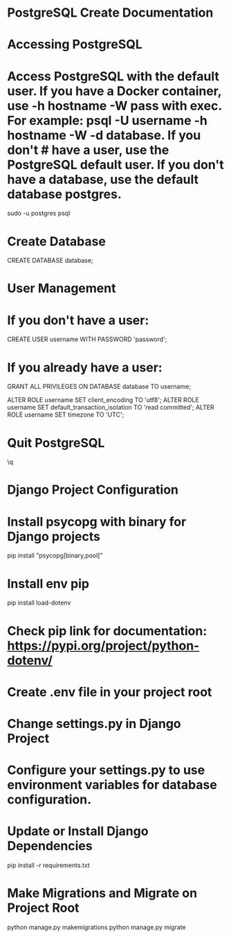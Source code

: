 # PostgreSQL Create Documentation

# Accessing PostgreSQL

# Access PostgreSQL with the default user. If you have a Docker container, use -h hostname -W pass with exec. For example: psql -U username -h hostname -W -d database. If you don't # have a user, use the PostgreSQL default user. If you don't have a database, use the default database postgres.

sudo -u postgres psql

# Create Database

CREATE DATABASE database;

# User Management

# If you don't have a user:

CREATE USER username WITH PASSWORD 'password';

# If you already have a user:

GRANT ALL PRIVILEGES ON DATABASE database TO username;

ALTER ROLE username SET client_encoding TO 'utf8';
ALTER ROLE username SET default_transaction_isolation TO 'read committed';
ALTER ROLE username SET timezone TO 'UTC';

# Quit PostgreSQL

\q

# Django Project Configuration

# Install psycopg with binary for Django projects

pip install "psycopg[binary,pool]"

# Install env pip

pip install load-dotenv

# Check pip link for documentation: https://pypi.org/project/python-dotenv/

# Create .env file in your project root

# Change settings.py in Django Project

# Configure your settings.py to use environment variables for database configuration.

# Update or Install Django Dependencies

pip install -r requirements.txt

# Make Migrations and Migrate on Project Root

python manage.py makemigrations
python manage.py migrate
